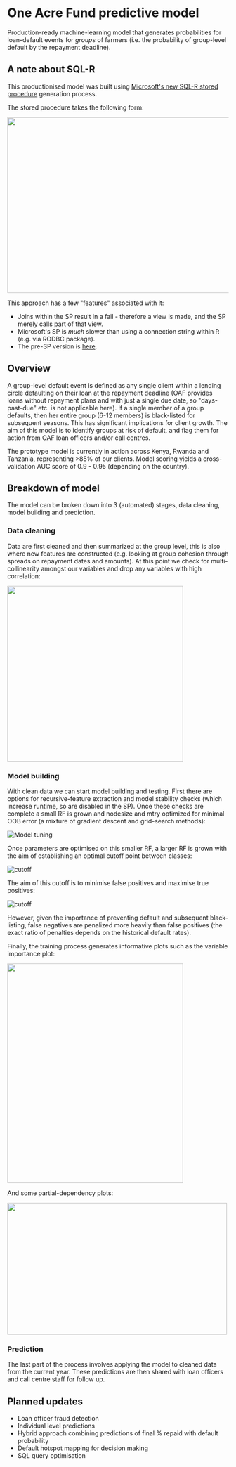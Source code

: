 # One Acre Fund predictive model 

Production-ready machine-learning model that generates probabilities for loan-default events for *groups* of farmers (i.e. the probability of group-level default by the repayment deadline). 

## A note about SQL-R

This productionised model was built using [Microsoft's new SQL-R stored procedure](https://docs.microsoft.com/en-us/sql/advanced-analytics/tutorials/rtsql-using-r-code-in-transact-sql-quickstart) generation process. 

The stored procedure takes the following form:

<img src="https://user-images.githubusercontent.com/26271235/33419703-b541b046-d5bc-11e7-8f96-32b3144ffb59.png" width="800" height="400">

This approach has a few "features" associated with it:

* Joins within the SP result in a fail - therefore a view is made, and the SP merely calls part of that view.
* Microsoft's SP is *much* slower than using a connection string within R (e.g. via RODBC package).
* The pre-SP version is [here](https://github.com/Michael-Bar/Credit_scoring_farmers-prototype).


## Overview

A group-level default event is defined as any single client within a lending circle defaulting on their loan at the repayment deadline (OAF provides loans without repayment plans and with just a single due date, so "days-past-due" etc. is not applicable here). If a single member of a group defaults, then her entire group (6-12 members) is black-listed for subsequent seasons. This has significant implications for client growth. The aim of this model is to identify groups at risk of default, and flag them for action from OAF loan officers and/or call centres.

The prototype model is currently in action across Kenya, Rwanda and Tanzania, representing >85% of our clients. Model scoring yields a cross-validation AUC score of 0.9 - 0.95 (depending on the country). 

## Breakdown of model

The model can be broken down into 3 (automated) stages, data cleaning, model building and prediction. 

### Data cleaning

Data are first cleaned and then summarized at the group level, this is also where new features are constructed (e.g. looking at group cohesion through spreads on repayment dates and amounts). At this point we check for multi-collinearity amongst our variables and drop any variables with high correlation: 


<img src="https://user-images.githubusercontent.com/26271235/30958765-c4f5d406-a446-11e7-81b2-8920fd09c655.png" width="400" height="400">


### Model building

With clean data we can start model building and testing. First there are options for recursive-feature extraction and model stability checks (which increase runtime, so are disabled in the SP). Once these checks are complete a small RF is grown and nodesize and mtry optimized for minimal OOB error (a mixture of gradient descent and grid-search methods):

![Model tuning](https://user-images.githubusercontent.com/26271235/30958758-c4ba3dc4-a446-11e7-9f43-abdd30a22384.png)

Once parameters are optimised on this smaller RF, a larger RF is grown with the aim of establishing an optimal cutoff point between classes:

![cutoff](https://user-images.githubusercontent.com/26271235/30958764-c4c2ba9e-a446-11e7-947c-38a7faebb613.png)

The aim of this cutoff is to minimise false positives and maximise true positives:

![cutoff](https://user-images.githubusercontent.com/26271235/30958760-c4bb8b2a-a446-11e7-81ff-34e8023d87ff.png)

However, given the importance of preventing default and subsequent black-listing, false negatives are penalized more heavily than false positives (the exact ratio of penalties depends on the historical default rates). 

Finally, the training process generates informative plots such as the variable importance plot:


<img src="https://user-images.githubusercontent.com/26271235/30958761-c4be8726-a446-11e7-8d53-d28c0fe3eef8.png" width="400" height="500">


And some partial-dependency plots:


<img src="https://user-images.githubusercontent.com/26271235/30958759-c4bab754-a446-11e7-9ce1-4f90c628cd2e.png" width="500" height="300">

### Prediction

The last part of the process involves applying the model to cleaned data from the current year. These predictions are then shared with loan officers and call centre staff for follow up.

## Planned updates

* Loan officer fraud detection
* Individual level predictions
* Hybrid approach combining predictions of final % repaid with default probability
* Default hotspot mapping for decision making
* SQL query optimisation


